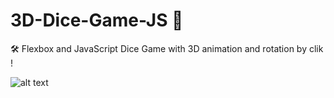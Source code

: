 # 3D-Dice-Game-JS 🎲

🛠 Flexbox and JavaScript Dice Game with 3D animation and rotation by clik ! 


![alt text](https://upload.wikimedia.org/wikipedia/commons/b/b1/Three_six-sided_dice.jpg)
